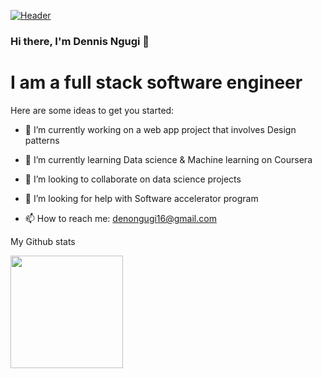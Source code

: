 [![Header](https://raw.githubusercontent.com/MartinHeinz/<OWNER>/<OWNER>/readme_header.png "Header")](https://some-url.dev/)

### Hi there, I'm Dennis Ngugi 👋

# I am a full stack software engineer



<!--
**DennisNgugi/DennisNgugi** is a ✨ _special_ ✨ repository because its `README.md` (this file) appears on your GitHub profile.
-->

Here are some ideas to get you started:

- 🔭 I’m currently working on a web app project that involves Design patterns
- 🌱 I’m currently learning Data science & Machine learning on Coursera
- 👯 I’m looking to collaborate on data science projects 
- 🤔 I’m looking for help with Software accelerator program

- 📫 How to reach me: denongugi16@gmail.com


My Github stats

<img height="180em" src="https://github-readme-stats.vercel.app/api?username=DennisNgugi&show_icons=true&hide_border=true&&count_private=true&include_all_commits=true" />
